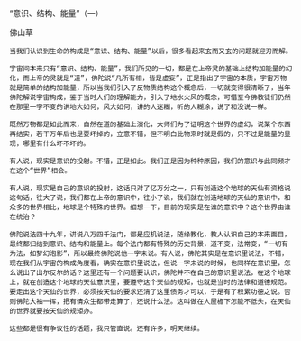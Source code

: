 “意识、结构、能量”（一）

佛山草


    当我们认识到生命的构成是“意识、结构、能量”以后，很多看起来玄而又玄的问题就迎刃而解。

    宇宙间本来只有“意识、结构、能量”，我们所见的一切，都是在上帝灵的基础上结构加能量的幻化，而上帝的灵就是“道”，佛陀说“凡所有相，皆是虚妄”，正是指出了宇宙的本质，宇宙万物就是简单的结构加能量，所以当我们引入了反物质结构这个概念后，一切就变得很清晰了，当年佛陀解说宇宙构成，鉴于当时人们的理解能力，引入了地水火风的概念，可惜至今佛教徒们仍然在那里一字不变的讲地大如何，风大如何，讲的人迷糊，听的人糊涂，说了和没说一样。

    既然万物都是如此而来，自然在道的基础上演化，大师们为了证明这个世界的虚幻，说某个东西再结实，若干万年后也是要坏掉的，立意不错，但不明白此物来时就是假的，只不过是能量的显现，哪里有什么坏不坏的。

    有人说，现实是意识的投射。不错，正是如此。我们正是因为种种原因，我们的意识与此同频才在这个“世界”相会。

    有人说，现实是自己的意识的投射，这话只对了亿万分之一，只有创造这个地球的天仙有资格说这句话，往大了说，我们都在上帝的意识中，往小了说，我们就在创造地球的天仙的意识中，和众多的世界相比，地球是个特殊的世界。细想一下，目前的现实是在谁的意识中？这个世界由谁在统治？

    佛陀说法四十九年，讲说八万四千法门，都是应机说法，随缘教化，教人认识自己的本来面目，最终都归结到意识、结构和能量上。每个法门都有特殊的历史背景，道不变，法常变，“一切有为法，如梦幻泡影”，所以最终佛陀说他一字未说。有人说，佛陀其实是在意识里说法，不错，现在我们从宇宙的构成角度看，确实在意识里说法，但说一字未说的时候，也同样在意识里，怎么说出了出尔反尔的话？这里还有一个问题要认识，佛陀并不在自己的意识里说法，在这个地球上，就在创造这个地球的天仙意识里，要遵守这个天仙的规矩，也就是当时的法律和道德规范。要走出这个天仙的世界，必须按天仙的要求还清了这里债务才可以，于是有了积累功德之说。否则佛陀大袖一挥，把有情众生都带走算了，还说什么法。这叫做在人屋檐下怎能不低头，在天仙的世界就要按天仙的规矩办。

    这些都是很有争议性的话题，我只管直说。还有许多，明天继续。　



